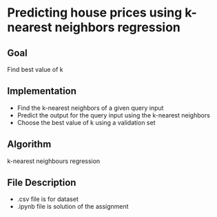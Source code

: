 # Predicting house prices using k-nearest neighbors regression
## Goal
Find best value of k 
## Implementation
* Find the k-nearest neighbors of a given query input
* Predict the output for the query input using the k-nearest neighbors
* Choose the best value of k using a validation set
## Algorithm
k-nearest neighbours regression
## File Description
* .csv file is for dataset
* .ipynb file is solution of the assignment
